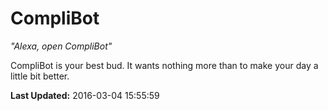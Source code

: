 # CompliBot
*"Alexa, open CompliBot"*

CompliBot is your best bud.  It wants nothing more than to make your day a little bit better.

**Last Updated:** 2016-03-04 15:55:59